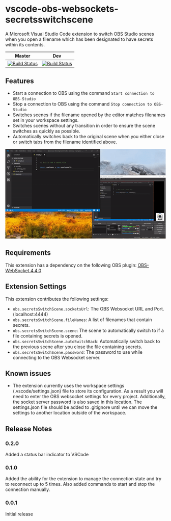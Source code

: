 # vscode-obs-websockets-secretsswitchscene
A Microsoft Visual Studio Code extension to switch OBS Studio scenes when you open a filename which has been designated to have secrets within its contents.

Master | Dev
:---: | :---:
[![Build Status](https://dev.azure.com/parithon/vscode-obs-websockets-secretsswitchscene/_apis/build/status/parithon.vscode-obs-websockets-secretsswitchscene?branchName=master)](https://dev.azure.com/parithon/vscode-obs-websockets-secretsswitchscene/_build/latest?definitionId=42?branchName=master) | [![Build Status](https://dev.azure.com/parithon/vscode-obs-websockets-secretsswitchscene/_apis/build/status/parithon.vscode-obs-websockets-secretsswitchscene?branchName=dev)](https://dev.azure.com/parithon/vscode-obs-websockets-secretsswitchscene/_build/latest?definitionId=42?branchName=dev)

## Features

- Start a connection to OBS using the command `Start connection to OBS-Studio`
- Stop a connection to OBS using the command `Stop connection to OBS-Studio`
- Switches scenes if the filename opened by the editor matches filenames set in your workspace settings.
- Switches scenes without any transition in order to ensure the scene switches as quickly as possible.
- Automatically switches back to the original scene when you either close or switch tabs from the filename identified above.

![example](images/example.gif)

## Requirements

This extension has a dependency on the following OBS plugin: [OBS-WebSocket 4.4.0](
https://github.com/Palakis/obs-websocket)

## Extension Settings

This extension contributes the following settings:

* `obs.secretsSwitchScene.socketsUrl`: The OBS Websocket URL and Port. (localhost:4444)
* `obs.secretsSwitchScene.fileNames`: A list of filenames that contain secrets.
* `obs.secretsSwitchScene.scene`: The scene to automatically switch to if a file containing secrets is opened.
* `obs.secretsSwitchScene.autoSwitchBack`: Automatically switch back to the previous scene after you close the file containing secrets.
* `obs.secretsSwitchScene.password`: The password to use while connecting to the OBS Websocket server.

## Known issues

* The extension currently uses the workspace settings (.vscode/settings.json) file to store its configuration. As a result you will need to enter the OBS websocket settings for every project. Additionally, the socket server password is also saved in this location. The settings.json file should be added to .gitignore until we can move the settings to another location outside of the workspace.

## Release Notes

### 0.2.0

Added a status bar indicator to VSCode

### 0.1.0

Added the ability for the extension to manage the connection state and try to reconnect up to 5 times.
Also added commands to start and stop the connection manually.

### 0.0.1

Initial release
